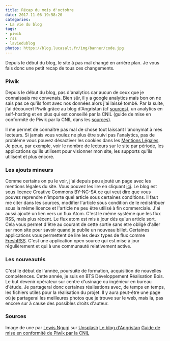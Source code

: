 ```yaml
---
title: Récap du mois d'octobre
date: 2017-11-06 19:58:20
categories:
- La vie du blog
tags:
- piwik
- rss
- laviedublog
photos: https://blog.lucasalt.fr/img/banner/code.jpg
---
```


Depuis le début du blog, le site à pas mal changé en arrière plan. Je vous fais donc une petit recap de tous ces changements.

### Piwik

Depuis le début du blog, pas d'analytics car aucun de ceux que je connaissais me convenais. Bien sûr, il y a google analytics mais bon on ne sais pas ce qu'ils font avec nos données alors j'ai laissé tombé. Par la suite, j'ai découvert Piwik grâce au blog d'Angristan (cf [sources](#sources)), un analytics en self-hosting et en plus qui est conseillé par la CNIL (guide de mise en conformité de Piwik par la CNIL dans les [sources](#sources)).

Il me permet de connaître pas mal de chose tout laissant l'anonymat à mes lecteurs. Si jamais vous voulez ne plus être suivi pas l'analytics, pas de problème vous pouvez désactiver les cookies dans les [Mentions Légales](https://blog.lucasalt.fr/mentions-legales).
Je peux, par exemple, voir le nombre de lecteurs sur le site par période, les applications qu'ils utilisent pour visionner mon site, les supports qu'ils utilisent et plus encore.

### Les ajouts mineurs

Comme certains on pu le voir, j'ai depuis peu ajouté un page avec les mentions légales du site. Vous pouvez les lire en cliquant [ici](https://blog.lucasalt.fr/mention-legales).
Le blog est sous licence Creative Commons BY-NC-SA ce qui veut dire que vous pouvez reprendre n'importe quel article sous certaines conditions. Il faut me citer dans les sources, modifier l'article sous condition de le redistribuer sous la même licence et l'article ne peu être utilisé à fin commerciale.
J'ai aussi ajouté un lien vers un flux Atom. C'est le même système que les flux RSS, mais plus récent. Le flux atom est mis à jour dés qu'un article sort. Cela vous permet d'être au courant de cette sortie sans etre obligé d'aller sur mon site pour savoir quand je publie un nouveau billet. Certaines applications vous permettent de lire les deux types de flux comme [FreshRSS](https://freshrss.org). C'est une application open source qui est mise à jour régulièrement et qui à une communauté relativement active.

### Les nouveautés

C'est le début de l'année, poursuite de formation, acquisition de nouvelles compétences. Cette année, je suis en  BTS Développement Réalisation Bois. Le but devenir opérateur sur centre d'usinage ou ingénieur en bureau d'étude. Je partagerai donc certaines réalisations avec, de temps en temps, les fichiers utiles pour la réalisation du projet.
Il y aura peut-être une page où je partagerai les meilleures photos que je trouve sur le web, mais la, pas encore sur à cause des possibles droits d'auteur.

### Sources<span id="sources"><span>

Image de une par [Lewis Ngugi](https://unsplash.com/@ngeshlew) sur [Unsplash](https://unsplash.com/ )
[Le blog d'Angristan](https://angristan.fr)
[Guide de mise en conformité de Piwik par la CNIL](https://www.cnil.fr/sites/default/files/typo/document/Configuration_piwik.pdf)